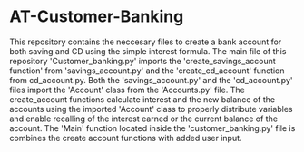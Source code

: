 # AT-Customer-Banking
This repository contains the neccesary files to create a bank account for both saving and CD using the simple interest formula.
The main file of this repository 'Customer_banking.py' imports the 'create_savings_account function' from 'savings_account.py' and the 'create_cd_account' function from cd_account.py.
Both the 'savings_account.py' and the 'cd_account.py' files import the 'Account' class from the 'Accounts.py' file.
The create_account functions calculate interest and the new balance of the accounts using the imported 'Account' class to properly distribute variables and enable recalling of the interest earned or the current balance of the account.
The 'Main' function located inside the 'customer_banking.py' file is combines the create account functions with added user input.
